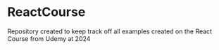 # ReactCourse

Repository created to keep track off all examples created on the React Course from Udemy at 2024
